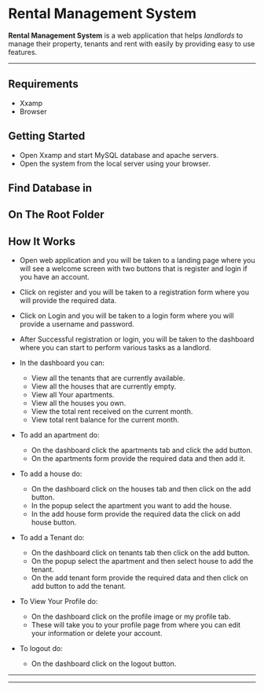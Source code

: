 # Rental Management System

__Rental Management System__ is a web application that helps *landlords* to manage their property, tenants and rent with easily by providing easy to use features.

___


## Requirements

* Xxamp
* Browser

## Getting Started

* Open Xxamp and start MySQL database and apache servers.
* Open the system from the local server using your browser.

## Find Database in
  ## __On The Root Folder__

## How It Works

* Open web application and you will be taken to a landing page where you will see a welcome screen with two buttons that is register and login if you have an account.
* Click on register and you will be taken to a registration form where you will provide the required data.

* Click on Login and you will be taken to a login form where you will provide a username and password.
* After Successful registration or login, you will be taken to the dashboard where you can start to perform various tasks as a landlord.

* In the dashboard you can:
    * View all the tenants that are currently available.
    * View all the houses that are currently empty.
    * View all Your apartments.
    * View all the houses you own.
    * View the total rent received on the current month.
    * View total rent balance for the current month.

* To add an apartment do:
    * On the dashboard click the apartments tab and click the add button.
    * On the apartments form provide the required data and then add it.
* To add a house do:
    * On the dashboard click on the houses tab and then click on the add button.
    * In the popup select the apartment you want to add the house.
    * In the add house form provide the required data the click on add house button.

* To add a Tenant do:
    * On the dashboard click on tenants tab then click on the add button.
    * On the popup select the apartment and then select house to add the tenant.
    * On the add tenant form provide the required data and then      click on add button to add the tenant.
* To View Your Profile do:
    * On the dashboard click on the profile image or my profile tab.
    * These will take you to your profile page from where you can edit your information or delete your account.

* To logout do:
    * On the dashboard click on the logout button.

___


***
